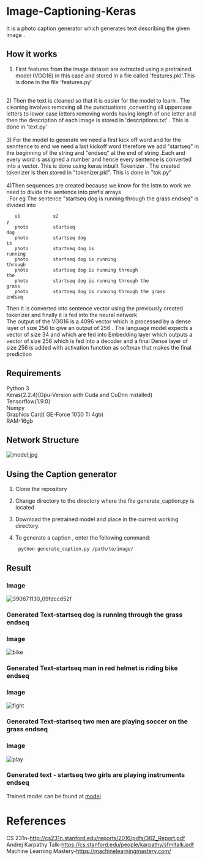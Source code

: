 # Image-Captioning-Keras

It is a photo caption generator which generates text describing the given image .</br>

## How it works 
1) First features from the image dataset are extracted using a pretrained model (VGG16) in this case and stored in a file called 'features.pkl'.This is done in the file 'features.py'</br>
</br>
2) Then the text is cleaned so that it is easier for the model to learn . The cleaning involves removing all the punctuations ,converting all uppercase letters to lower case letters removing words having length of one letter and then the description of each image is stored in 'descriptions.txt' . This is done in 'text.py'</br>
</br>
3) For the model to generate we need a first kick off word and for the senntence to end we need a last kickoff word therefore we add "startseq" in the beginning of the string and "endseq" at the end of string .Each and every word is assigned a number and hence every sentence is converted into a vector. This is done using keras inbuilt Tokenizer . The created tokenizer is then stored in "tokenizer.pkl". This is done in "tok.py"</br>
</br>
4)Then sequences are created because we know for the lstm to work we need to divide the sentence into prefix arrays</br>.
For eg The sentence "startseq dog is running through the grass endseq" is divided into</br>

       x1            x2                                                                  y
       photo         startseq                                                           dog
       photo         startseq dog                                                       is
       photo         startseq dog is                                                    running
       photo         startseq dog is running                                            through
       photo         startseq dog is running through                                    the                      
       photo         startseq dog is running through the                                grass
       photo         startseq dog is running through the grass                          endseq
Then it is converted into sentence vector using the previously created tokenizer and finally it is fed into the neural network</br>
The output of the VGG16 is a 4096 vector which is processed by a dense layer of size 256 to give an output of 256 . The language model expects a vector of size 34 and which are fed into Embedding layer which outputs a vector of size 256 which is fed into a decoder and a final Dense layer of size 256 is added with activation function as softmax that makes the final prediction </br>
## Requirements
Python 3</br>
Keras(2.2.4)(Gpu-Version with Cuda and CuDnn installed)</br>
Tensorflow(1.9.0)</br>
Numpy</br>
Graphics Card( GE-Force 1050 Ti 4gb)</br>
RAM-16gb</br>


## Network Structure
![model;jpg](https://user-images.githubusercontent.com/34737471/60752799-77579100-9fe7-11e9-9654-a9cc6a5c1936.png)



## Using the Caption generator
1. Clone the repository</br>
2. Change directory to the directory where the file generate_caption.py is located</br>
3. Download the pretrained model and place in the current working directory.</br>
4. To generate  a caption , enter the following command:</br>

        python generate_caption.py /path/to/image/

## Result

### Image</br>
   ![390671130_09fdccd52f](https://user-images.githubusercontent.com/34737471/60752034-aa952280-9fdd-11e9-88f5-a795e56e4c6e.jpg)</br>
### Generated Text-startseq dog is running through the grass endseq</br>

### Image</br>
![bike](https://user-images.githubusercontent.com/34737471/60752269-217fea80-9fe1-11e9-9bdf-33f813cfd5b5.jpg)

### Generated Text-startseq man in red helmet is riding bike endseq</br>

### Image</br>
![fight](https://user-images.githubusercontent.com/34737471/60752296-483e2100-9fe1-11e9-846b-627064fc7a2d.jpg)
### Generated Text-startseq two men are playing soccer on the grass endseq</br>

### Image</br>
![play](https://user-images.githubusercontent.com/34737471/60752508-49bd1880-9fe4-11e9-9ea9-225fe6bb6b2d.jpg)
### Generated text - startseq two girls are playing instruments endseq</br>

Trained model can be found at [model](https://drive.google.com/open?id=1sI8YyddKJqpdUIu4aTTLCcqy-gGQdY8l)</br>

# References</br>
CS 231n-http://cs231n.stanford.edu/reports/2016/pdfs/362_Report.pdf</br>
Andrej Karpathy Talk-https://cs.stanford.edu/people/karpathy/sfmltalk.pdf</br>
Machine Learning Mastery-https://machinelearningmastery.com/

